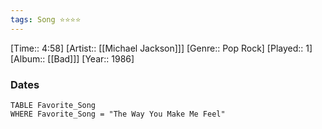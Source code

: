 ```yaml
---
tags: Song ⭐⭐⭐⭐ 
---
```

[Time:: 4:58]
[Artist:: [[Michael Jackson]]]
[Genre:: Pop Rock]
[Played:: 1]
[Album:: [[Bad]]]
[Year:: 1986]
### Dates
````dataview
TABLE Favorite_Song
WHERE Favorite_Song = "The Way You Make Me Feel"
````